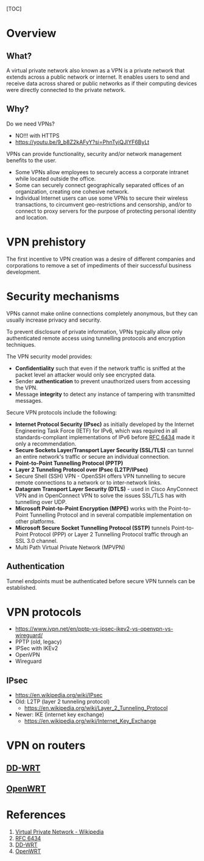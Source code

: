 [TOC]

# Overview

## What?

A virtual private network also known as a VPN is a private network that
extends across a public network or internet. It enables users to send
and receive data across shared or public networks as if their computing
devices were directly connected to the private network.

## Why?

Do we need VPNs?
- NO!!! with HTTPS
- https://youtu.be/9_b8Z2kAFyY?si=PhnTyiQJIYF6ByLt

VPNs can provide functionality, security and/or network management
benefits to the user.
- Some VPNs allow employees to securely access a corporate intranet
  while located outside the office.
- Some can securely connect geographically separated offices of an
  organization, creating one cohesive network.
- Individual Internet users can use some VPNs to secure their wireless
  transactions, to circumvent geo-restrictions and censorship, and/or to
  connect to proxy servers for the purpose of protecting personal
  identity and location.

# VPN prehistory

The first incentive to VPN creation was a desire of different companies
and corporations to remove a set of impediments of their successful
business development.

# Security mechanisms

VPNs cannot make online connections completely anonymous, but they can
usually increase privacy and security.

To prevent disclosure of private information, VPNs typically allow only
authenticated remote access using tunnelling protocols and encryption
techniques.

The VPN security model provides:
- **Confidentiality** such that even if the network traffic is sniffed
  at the packet level an attacker would only see encrypted data.
- Sender **authentication** to prevent unauthorized users from accessing
  the VPN.
- Message **integrity** to detect any instance of tampering with
  transmitted messages.

Secure VPN protocols include the following:
- **Internet Protocol Security (IPsec)** as initially developed by the
  Internet Engineering Task Force (IETF) for IPv6, which was required in
  all standards-compliant implementations of IPv6 before [RFC 6434][2]
  made it only a recommendation.
- **Secure Sockets Layer/Transport Layer Security (SSL/TLS)** can tunnel
  an entire network's traffic or secure an individual connection.
- **Point-to-Point Tunnelling Protocol (PPTP)**
- **Layer 2 Tunneling Protocol over IPsec (L2TP/IPsec)**
- Secure Shell (SSH) VPN - OpenSSH offers VPN tunnelling to secure
  remote connections to a network or to inter-network links.
- **Datagram Transport Layer Security (DTLS)** - used in Cisco
  AnyConnect VPN and in OpenConnect VPN to solve the issues SSL/TLS has
  with tunnelling over UDP.
- **Microsoft Point-to-Point Encryption (MPPE)** works with the
  Point-to-Point Tunnelling Protocol and in several compatible
  implementation on other platforms.
- **Microsoft Secure Socket Tunnelling Protocol (SSTP)** tunnels
  Point-to-Point Protocol (PPP) or Layer 2 Tunnelling Protocol traffic
  through an SSL 3.0 channel.
- Multi Path Virtual Private Network (MPVPN)

## Authentication

Tunnel endpoints must be authenticated before secure VPN tunnels can be
established.


# VPN protocols

- https://www.ivpn.net/en/pptp-vs-ipsec-ikev2-vs-openvpn-vs-wireguard/
- PPTP (old, legacy)
- IPSec with IKEv2
- OpenVPN
- Wireguard

## IPsec

- https://en.wikipedia.org/wiki/IPsec
- Old: L2TP (layer 2 tunneling protocol)
    + https://en.wikipedia.org/wiki/Layer_2_Tunneling_Protocol
- Newer: IKE (internet key exchange)
    + https://en.wikipedia.org/wiki/Internet_Key_Exchange

# VPN on routers

## [DD-WRT][3]

## [OpenWRT][4]

# References

1. [Virtual Private Network - Wikipedia][1]
2. [RFC 6434][2]
3. [DD-WRT][3]
4. [OpenWRT][4]

[1]: https://en.wikipedia.org/wiki/Virtual_private_network "Virtual Private Network - Wikipedia"
[2]: https://tools.ietf.org/html/rfc6434 "RFC 6434"
[3]: https://en.wikipedia.org/wiki/DD-WRT "DD-WRT"
[4]: https://en.wikipedia.org/wiki/DD-WRT "OpenWRT"
